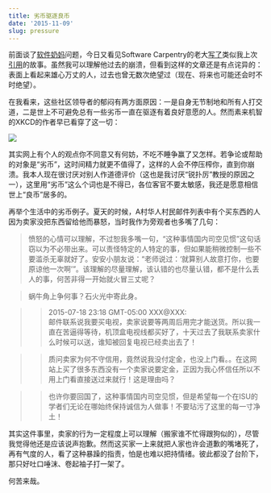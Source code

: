 ```yaml
---
title: 劣币驱逐良币
date: '2015-11-09'
slug: pressure
---
```


前面谈了[软件奶妈](/cn/2015/10/software-nanny/)问题，今日又看见Software Carpentry的老大[写了](http://third-bit.com/2015/11/09/daddy-why-dont-you-ever-laugh.html)类似我上次[引用](http://jessenoller.com/blog/2015/9/27/a-lot-happens)的故事。虽然我可以理解他过去的崩溃，但看到这样的文章还是有点诧异的：表面上看起来雄心万丈的人，过去也曾无数次绝望过（现在、将来也可能还会时不时绝望）。

在我看来，这些社区领导者的郁闷有两方面原因：一是自身无节制地和所有人打交道，二是世上不可避免总有一些劣币一直在驱逐有着良好意愿的人。然而素来机智的XKCD的作者早已看穿了这一切：

[![](https://imgs.xkcd.com/comics/duty_calls.png)](https://xkcd.com/386/)

其实网上有个人的观点你不同意又有何妨，不吃不睡争赢了又怎样。若争论或帮助的对象是“劣币”，这时间精力就更不值得了，这样的人会不停压榨你，直到你崩溃。我本人现在很讨厌对别人作道德评价（这也是我讨厌“锐扑厉”教授的原因之一），这里用“劣币”这么个词也是不得已，各位客官不要太敏感，我还是愿意相信世上“良币”居多的。

再举个生活中的劣币例子。夏天的时候，A村华人村民邮件列表中有个买东西的人因为卖家没把东西留给他而暴怒，当时我作为旁观者也多嘴了几句：

> 愤怒的心情可以理解，不过恕我多嘴一句，“这种事情国内司空见惯”这句话窃以为不必带出来。可以责怪特定的人特定的事，但如果能稍微控制一些不要滥杀无辜就好了。安安小朋友说：“老师说过：‘就算别人故意打你，也要原谅他一次啊’”。该理解的尽量理解，该认错的也尽量认错，都不是什么丢人的事，何苦非得一开始就火冒三丈呢？

> 蜗牛角上争何事？石火光中寄此身。

> > 2015-07-18 23:18 GMT-05:00 XXX@XXX:   
> > 邮件联系说我要买电视，卖家说要等两周后用完才能送货。所以我一直在苦逼得等待，机顶盒电视线都买好了，十天过去了我联系卖家什么时候可以送，谁知被回复电视已经卖出去了！

> > 质问卖家为何不守信用，竟然说我没付定金，也没上门看。。在这网站上买了很多东西没有一个卖家说要定金，正因为我心怀信任所以不用上门看直接送过来就行！这是理由吗？

> > 也许你要回国了，这种事情国内司空见惯，但是希望每一个在ISU的学者们无论在哪始终保持诚信为人做事！不要玷污了这里的每一寸净土！

其实这件事里，卖家的行为一定程度上可以理解（搬家谁不忙得跟狗似的），尽管我觉得他还是应该说声抱歉。然而这买家一上来就把人家也许会道歉的嘴堵死了，再有气度的人，看了这种暴躁的指责，怕是也难以把持情绪。彼此都没了台阶下，那只好吐口唾沫、卷起袖子打一架了。

何苦来哉。
